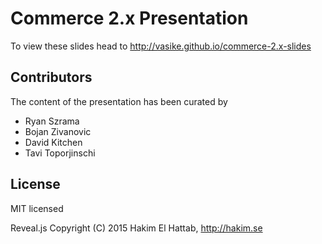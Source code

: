 # Commerce 2.x Presentation

To view these slides head to http://vasike.github.io/commerce-2.x-slides

## Contributors

The content of the presentation has been curated by

* Ryan Szrama
* Bojan Zivanovic
* David Kitchen
* Tavi Toporjinschi

## License

MIT licensed

Reveal.js Copyright (C) 2015 Hakim El Hattab, http://hakim.se
